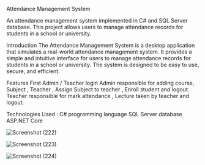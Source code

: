 Attendance Management System


An attendance management system implemented in C# and SQL Server database. This project allows users to manage attendance records for students in a school or university.

Introduction
The Attendance Management System is a desktop application that simulates a real-world attendance management system. It provides a simple and intuitive interface for users to manage attendance records for students in a school or university. 
The system is designed to be easy to use, secure, and efficient.

Features
First Admin / Teacher login
Admin responsible for adding course, Subject , Teacher , Assign Subject to teacher , Enroll student and logout.
Teacher responsible for mark attendance , Lecture taken by teacher and logout.

Technologies Used :
C# programming language
SQL Server database
ASP.NET Core


![Screenshot (222)](https://github.com/Smilepreet75/AttendanceManagement/assets/146861547/6cfbcaa7-154f-48c1-98a7-fb20d807dec8)

![Screenshot (223)](https://github.com/Smilepreet75/AttendanceManagement/assets/146861547/ed5e4a34-593a-4914-9168-39b62c456aa9)

![Screenshot (224)](https://github.com/Smilepreet75/AttendanceManagement/assets/146861547/73bb75f9-0c48-43f5-8828-6086c55b0c58)
